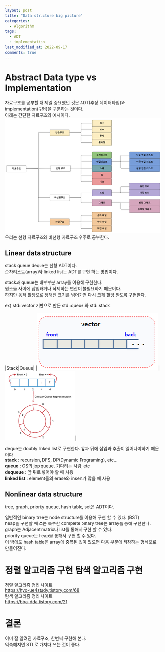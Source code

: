 ```yaml
---
layout: post
title: "Data structure big picture"
categories:
  - Algorithm
tags:
  - ADT
  - implementation
last_modified_at: 2022-09-17
comments: true
---
```


# Abstract Data type vs Implementation
자료구조를 공부할 때 제일 중요했던 것은 ADT$($추상 데이터타입$)$와 implementation$($구현$)$을 구분하는 것이다.  
아래는 간단한 자료구조의 예시이다.  
![image](/assets/img/computer/algorithm/data_structure_big_picture/sort_of_data_structure.png)
우리는 선형 자료구조와 비선형 자료구조 위주로 공부한다.  

## Linear data structure
stack queue deque는 선형 ADT이다.  
순차리스트$($array$)$와 linked list는 ADT를 구현 하는 방법이다. 

stack과 queue는 대부부분 array를 이용해 구현한다.  
원소들 사이에 삽입하거나 삭제하는 연산이 불필요하기 때문이다.  
하지만 동적 할당으로 정해진 크기를 넘어가면 다시 크게 할당 받도록 구현한다. 

ex$)$ std::vector 기반으로 만든 std::queue 와 std::stack

|Stack|Queue|
|![image](/assets/img/computer/algorithm/data_structure_big_picture/vector.png)|![image](/assets/img/computer/algorithm/data_structure_big_picture/circular_queue.png)|

deque는 doubly linked list로 구현한다. 앞과 뒤에 삽입과 추출이 일어나야하기 때문이다.  
**stack** : recursion, DFS, DP$($Dynamic Programing$)$, etc...  
**queue** : OS의 jop queue, 기다리는 사람, etc  
**dequeue** : 앞 뒤로 넣어야 할 때 사용  
**linked list** : element들의 erase와 insert가 많을 때 사용    

## Nonlinear data structure
tree, graph, priority queue, hash table, set은 ADT이다. 

일반적인 binary tree는 node structure를 이용해 구현 할 수 있다. $($BST$)$  
heap을 구현할 때 쓰는 특수한 complete binary tree는 array를 통해 구현한다.  
graph는 Adjacent matrix나 list를 통해서 구현 할 수 있다.  
priority queue는 heap을 통해서 구현 할 수 있다.  
이 밖에도 hash table은 array에 중복된 값이 있으면 다음 부분에 저장하는 형식으로 만들어진다.  

# 정렬 알고리즘 구현 탐색 알고리즘 구현 
정렬 알고리즘 정리 사이트  
https://hyo-ue4study.tistory.com/68  
탐색 알고리즘 정리 사이트  
https://bba-dda.tistory.com/21  


# 결론
이미 잘 알려진 자료구조, 한번씩 구현해 본다.  
익숙해지면 STL로 가져다 쓰는 것이 좋다.  